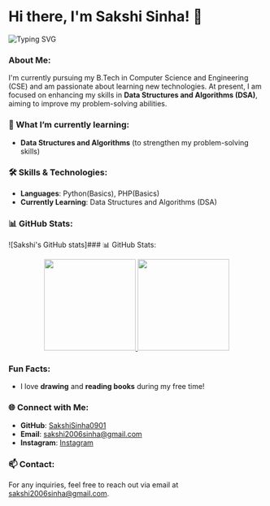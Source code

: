 # Hi there, I'm Sakshi Sinha! 👋
![Typing SVG](https://readme-typing-svg.herokuapp.com?font=Fira+Code&duration=4000&pause=1000&color=2FD1E6&width=435&lines=Welcome+to+my+GitHub+Profile!;I'm+Sakshi+Sinha;Currently+learning+DSA)

### About Me:
I'm currently pursuing my B.Tech in Computer Science and Engineering (CSE) and am passionate about learning new technologies. At present, I am focused on enhancing my skills in **Data Structures and Algorithms (DSA)**, aiming to improve my problem-solving abilities. 
### 🌱 What I’m currently learning:
- **Data Structures and Algorithms** (to strengthen my problem-solving skills)
  
### 🛠️ Skills & Technologies:
- **Languages**: Python(Basics), PHP(Basics)
- **Currently Learning**: Data Structures and Algorithms (DSA)
  
### 📊 GitHub Stats:
![Sakshi's GitHub stats]### 📊 GitHub Stats:

<p align="center">
  <a href="https://github.com/SakshiSinha0901">
    <img height="180em" src="https://github-readme-stats.vercel.app/api?username=SakshiSinha0901&show_icons=true&theme=radical&include_all_commits=true&count_private=true"/>
    <img height="180em" src="https://github-readme-stats.vercel.app/api/top-langs/?username=SakshiSinha0901&layout=compact&langs_count=8&theme=radical"/>
  </a>
</p>

### Fun Facts:
- I love **drawing** and **reading books** during my free time!

### 🌐 Connect with Me:
- **GitHub**: [SakshiSinha0901](https://github.com/SakshiSinha0901)
- **Email**: [sakshi2006sinha@gmail.com](mailto:sakshi2006sinha@gmail.com)
- **Instagram**: [Instagram](https://www.instagram.com/_k.yoto_/)

### 📫 Contact:
For any inquiries, feel free to reach out via email at [sakshi2006sinha@gmail.com](mailto:sakshi2006sinha@gmail.com).

